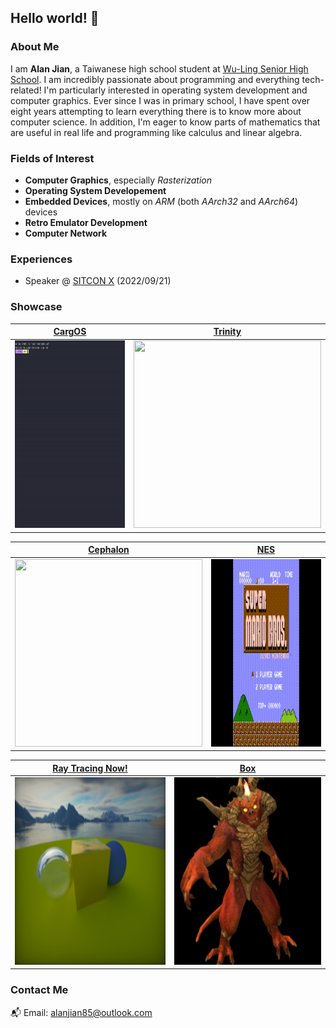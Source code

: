 ## Hello world! 👋

### **About Me**
I am **Alan Jian**, a Taiwanese high school student at [Wu-Ling Senior High School](https://en.wikipedia.org/wiki/Wu-Ling_Senior_High_School). I am incredibly passionate about programming and everything tech-related! I'm particularly interested in operating system development and computer graphics. Ever since I was in primary school, I have spent over eight years attempting to learn everything there is to know more about computer science. In addition, I'm eager to know parts of mathematics that are useful in real life and programming like calculus and linear algebra.

### **Fields of Interest**
* **Computer Graphics**, especially *Rasterization*
* **Operating System Developement**
* **Embedded Devices**, mostly on *ARM* (both *AArch32* and *AArch64*) devices
* **Retro Emulator Development**
* **Computer Network**

### **Experiences**
* Speaker @ [SITCON X](https://sitcon.org/2022/) (2022/09/21)

### **Showcase**
|      [CargOS](https://github.com/carg-os/carg-os)      | [Trinity](https://github.com/alanjian85/trinity) |
|--------------------------------------------------------|--------------------------------------------------|
|     <img src="cargos.gif" width="300" height="300">    | <img src="trinity.gif" width="300" height="300"> |

|   [Cephalon](https://github.com/alanjian85/cephalon)    |      [NES](https://github.com/alanjian85/nes)    |
|---------------------------------------------------------|--------------------------------------------------|
|    <img src="cephalon.gif" width="300" height="300">    |   <img src="nes.gif" width="300" height="300">   |

| [Ray Tracing Now!](https://github.com/alanjian85/rtnow) |      [Box](https://github.com/alanjian85/box)    |
|---------------------------------------------------------|--------------------------------------------------|
|      <img src="rtnow.png" width="300" height="300">     |   <img src="box.png" width="300" height="300">   |

### **Contact Me**
📬 Email: [alanjian85@outlook.com](mailto:alanjian85@outlook.com)
